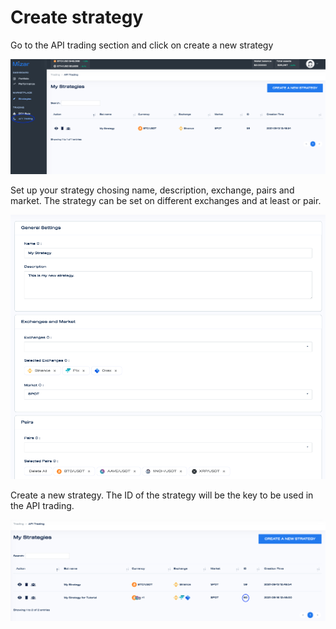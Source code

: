 # Create strategy

Go to the API trading section and click on create a new strategy

![](../../.gitbook/assets/screenshot-2021-09-16-at-12.41.50.png)

Set up your strategy chosing name, description, exchange, pairs and market. The strategy can be set on different exchanges and at least or pair.

![](../../.gitbook/assets/screenshot-2021-09-16-at-12.44.19.png)

Create a new strategy. The ID of the strategy will be the key to be used in the API trading.

![](../../.gitbook/assets/screenshot-2021-09-16-at-12.46.10.png)
